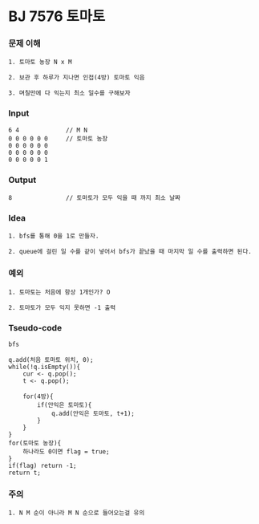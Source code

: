 # BJ 7576 토마토

### 문제 이해
```
1. 토마토 농장 N x M

2. 보관 후 하루가 지나면 인접(4방) 토마토 익음

3. 며칠만에 다 익는지 최소 일수를 구해보자
```

### Input
```
6 4             // M N
0 0 0 0 0 0     // 토마토 농장  
0 0 0 0 0 0
0 0 0 0 0 0
0 0 0 0 0 1
```

### Output
```
8               // 토마토가 모두 익을 때 까지 최소 날짜
```

### Idea
```
1. bfs를 통해 0을 1로 만들자.

2. queue에 걸린 일 수를 같이 넣어서 bfs가 끝났을 때 마지막 일 수를 출력하면 된다.
```

### 예외
```
1. 토마토는 처음에 항상 1개인가? O

2. 토마토가 모두 익지 못하면 -1 출력
```

### Tseudo-code
```
bfs

q.add(처음 토마토 위치, 0);
while(!q.isEmpty()){
    cur <- q.pop();
    t <- q.pop();

    for(4방){
        if(안익은 토마토){
            q.add(안익은 토마토, t+1);
        }
    }
}
for(토마토 농장){
    하나라도 0이면 flag = true;
}
if(flag) return -1;
return t;
```

### 주의
```
1. N M 순이 아니라 M N 순으로 들어오는걸 유의
```